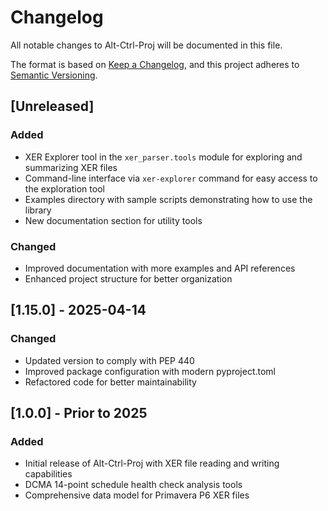 # Changelog

All notable changes to Alt-Ctrl-Proj will be documented in this file.

The format is based on [Keep a Changelog](https://keepachangelog.com/en/1.0.0/),
and this project adheres to [Semantic Versioning](https://semver.org/spec/v2.0.0.html).

## [Unreleased]

### Added

- XER Explorer tool in the `xer_parser.tools` module for exploring and summarizing XER files
- Command-line interface via `xer-explorer` command for easy access to the exploration tool
- Examples directory with sample scripts demonstrating how to use the library
- New documentation section for utility tools

### Changed

- Improved documentation with more examples and API references
- Enhanced project structure for better organization

## [1.15.0] - 2025-04-14

### Changed

- Updated version to comply with PEP 440
- Improved package configuration with modern pyproject.toml
- Refactored code for better maintainability

## [1.0.0] - Prior to 2025

### Added

- Initial release of Alt-Ctrl-Proj with XER file reading and writing capabilities
- DCMA 14-point schedule health check analysis tools
- Comprehensive data model for Primavera P6 XER files

